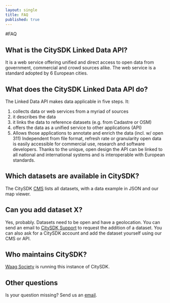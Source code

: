 ```yaml
---
layout: single
title: FAQ
published: true
---
```


#FAQ

## What is the CitySDK Linked Data API?

It is a web service offering unified and direct access to open data from government, commercial and crowd sources alike. The web service is a standard adopted by 6 European cities.

## What does the CitySDK Linked Data API do?
The Linked Data API makes data applicable in five steps. It:
1. collects data or web services from a myriad of sources
2. it describes the data
3. it links the data to reference datasets (e.g. from Cadastre or OSM)
4. offers the data as a unified service to other applications (API)
5. Allows those applications to annotate and enrich the data (incl. w/ open 311)
Independent from file format, refresh rate or granularity open data is easily accessible for commercial use, research and software developers. Thanks to the unique, open design the API can be linked to all national and  international systems and is interoperable with European standards.

## Which datasets are available in CitySDK?

The CitySDK [CMS](http://cms.citysdk.waag.org/) lists all datasets, with a data example in JSON and our map viewer.

## Can you add dataset X?

Yes, probably. Datasets need to be open and have a geolocation. You can send an email to <a href='citysdk@waag.org'>CitySDK Support</a> to request the addition of a dataset. You can also ask for a CitySDK account and add the dataset yourself using our CMS or API.

## Who maintains CitySDK?

[Waag Society](http://waag.org) is running this instance of CitySDK.


## Other questions

Is your question missing? Send us an <a href="citysdk@waag.org">email</a>.